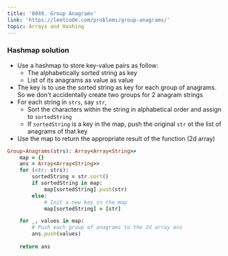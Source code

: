 ```yaml
---
title: '0049. Group Anagrams'
link: 'https://leetcode.com/problems/group-anagrams/'
topic: Arrays and Hashing
---
```


### Hashmap solution
- Use a hashmap to store key-value pairs as follow: 
    - The alphabetically sorted string as key
    - List of its anagrams as value as value
- The key is to use the sorted string as key for each group of anagrams. So we don't accidentally
create two groups for 2 anagram strings
- For each string in `strs`, say `str`, 
    - Sort the characters within the string in alphabetical order and assign to `sortedString`
    - If `sortedString` is a key in the map, push the original `str` ot the list of anagrams of that key
- Use the map to return the appropriate result of the function (2d array)

```ruby
Group-Anagrams(strs): Array<Array<String>>
    map = {}
    ans = Array<Array<String>>
    for (str: strs):
        sortedString = str.sort()
        if sortedString in map:
            map[sortedString].push(str)
        else:
            # Init a new key in the map
            map[sortedString] = [str]

    for _, values in map:
        # Push each group of anagrams to the 2d array ans
        ans.push(values)
    
    return ans
```